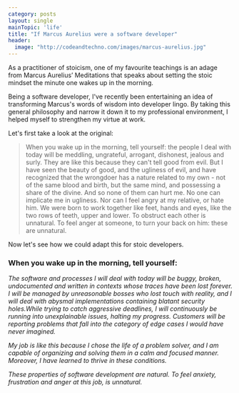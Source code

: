 ```yaml
---
category: posts
layout: single
mainTopic: 'life'
title: "If Marcus Aurelius were a software developer"
header:
  image: "http://codeandtechno.com/images/marcus-aurelius.jpg"
---
```


As a practitioner of stoicism, one of my favourite teachings is an adage from Marcus Aurelius’ Meditations that speaks about setting the stoic mindset the minute one wakes up in the morning.

Being a software developer, I've recently been entertaining an idea of transforming Marcus's words of wisdom into developer lingo. By taking this general philosophy and narrow it down it to my professional environment, I helped myself to strengthen my virtue at work.

Let's first take a look at the original:

> When you wake up in the morning, tell yourself: the people I deal with today will be meddling, ungrateful, arrogant, dishonest, jealous and surly. They are like this because they can't tell good from evil. But I have seen the beauty of good, and the ugliness of evil, and have recognized that the wrongdoer has a nature related to my own - not of the same blood and birth, but the same mind, and possessing a share of the divine. And so none of them can hurt me. No one can implicate me in ugliness. Nor can I feel angry at my relative, or hate him. We were born to work together like feet, hands and eyes, like the two rows of teeth, upper and lower. To obstruct each other is unnatural. To feel anger at someone, to turn your back on him: these are unnatural.

Now let's see how we could adapt this for stoic developers.

### When you wake up in the morning, tell yourself:

<i>The software and processes I will deal with today will be buggy, broken, undocumented and written in contexts whose traces have been lost forever. I will be managed by unreasonable bosses who lost touch with reality, and I will deal with abysmal implementations containing blatant security holes.While trying to catch aggressive deadlines, I will continuously be running into unexplainable issues, halting my progress. Customers will be reporting problems that fall into the category of edge cases I would have never imagined.</i>

<i>My job is like this because I chose the life of a problem solver, and I am capable of organizing and solving them in a calm and focused manner. Moreover, I have learned to thrive in these conditions.</i>

<i>These properties of software development are natural. To feel anxiety, frustration and anger at this job, is unnatural.</i>
